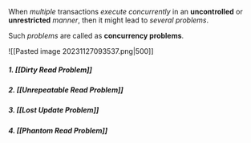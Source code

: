 When *multiple* transactions *execute concurrently* in an **uncontrolled** or **unrestricted** *manner*, then it might lead to *several problems*.

Such *problems* are called as **concurrency problems**.

![[Pasted image 20231127093537.png|500]]
##### *1. [[Dirty Read Problem]]*
##### *2. [[Unrepeatable Read Problem]]*
##### *3. [[Lost Update Problem]]*
##### *4. [[Phantom Read Problem]]*
